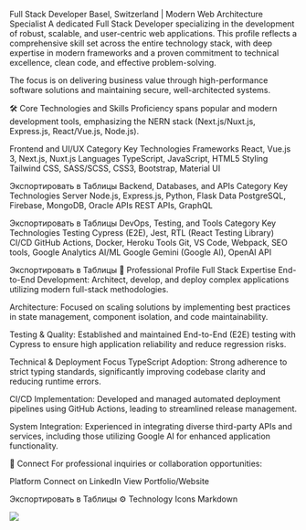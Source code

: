 Full Stack Developer
Basel, Switzerland | Modern Web Architecture Specialist
A dedicated Full Stack Developer specializing in the development of robust, scalable, and user-centric web applications. This profile reflects a comprehensive skill set across the entire technology stack, with deep expertise in modern frameworks and a proven commitment to technical excellence, clean code, and effective problem-solving.

The focus is on delivering business value through high-performance software solutions and maintaining secure, well-architected systems.

🛠️ Core Technologies and Skills
Proficiency spans popular and modern development tools, emphasizing the NERN stack (Next.js/Nuxt.js, Express.js, React/Vue.js, Node.js).

Frontend and UI/UX
Category	Key Technologies
Frameworks	React, Vue.js 3, Next.js, Nuxt.js
Languages	TypeScript, JavaScript, HTML5
Styling	Tailwind CSS, SASS/SCSS, CSS3, Bootstrap, Material UI

Экспортировать в Таблицы
Backend, Databases, and APIs
Category	Key Technologies
Server	Node.js, Express.js, Python, Flask
Data	PostgreSQL, Firebase, MongoDB, Oracle
APIs	REST APIs, GraphQL

Экспортировать в Таблицы
DevOps, Testing, and Tools
Category	Key Technologies
Testing	Cypress (E2E), Jest, RTL (React Testing Library)
CI/CD	GitHub Actions, Docker, Heroku
Tools	Git, VS Code, Webpack, SEO tools, Google Analytics
AI/ML	Google Gemini (Google AI), OpenAI API

Экспортировать в Таблицы
🚀 Professional Profile
Full Stack Expertise
End-to-End Development: Architect, develop, and deploy complex applications utilizing modern full-stack methodologies.

Architecture: Focused on scaling solutions by implementing best practices in state management, component isolation, and code maintainability.

Testing & Quality: Established and maintained End-to-End (E2E) testing with Cypress to ensure high application reliability and reduce regression risks.

Technical & Deployment Focus
TypeScript Adoption: Strong adherence to strict typing standards, significantly improving codebase clarity and reducing runtime errors.

CI/CD Implementation: Developed and managed automated deployment pipelines using GitHub Actions, leading to streamlined release management.

System Integration: Experienced in integrating diverse third-party APIs and services, including those utilizing Google AI for enhanced application functionality.

🔗 Connect
For professional inquiries or collaboration opportunities:

Platform
Connect on LinkedIn
View Portfolio/Website

Экспортировать в Таблицы
⚙️ Technology Icons
Markdown

<p align="left">
  <img src="https://skillicons.dev/icons?i=react,vue,nextjs,nodejs,express,ts,js,html,css,tailwind,sass,postgres,mongodb,firebase,git,github,docker,cypress,python,flask,ai" />
</p>
